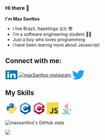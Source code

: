 ### Hi there 👋

**I'm Max Santtos**

* I live Brazil, Itapetinga :brazil: :sunglasses:
* I'm a software engineering student :man_technologist: 
* Just a boy who loves programming
* I have been learnig more about Javascript
## Connect with me:
<a href="https://www.linkedin.com/in/maxsuelsanttos/" target="_blank">
<img align="center" alt="diego-linkedin" height="30" width="40" src="https://raw.githubusercontent.com/devicons/devicon/master/icons/linkedin/linkedin-original.svg" style="max-width:100%;">
</a>
</a>
<a href="https://www.instagram.com/maxssanttos/" target="_blank">
<img align="center" alt="maxSanttos-instagram" height="30" width="40" align="center" src="https://raw.githubusercontent.com/rahuldkjain/github-profile-readme-generator/master/src/images/icons/Social/instagram.svg" alt="henriquemotton" height="30" width="40"  style="max-width:100%;">
</a>
<a href="https://twitter.com/Santtos2Ms" target="_blank">
<img align="center" alt="maxSanttos-Twitter" height="30" width="40" src="https://raw.githubusercontent.com/devicons/devicon/master/icons/twitter/twitter-original.svg" style="max-width:100%;">
</a>



## My Skills
<img src="https://raw.githubusercontent.com/devicons/devicon/master/icons/python/python-original.svg" alt="github" width="40" height="40" style="max-width:100%;"></img>
<img src="https://raw.githubusercontent.com/devicons/devicon/master/icons/c/c-original.svg" alt="github" width="40" height="40" style="max-width:100%;"></img>
<img src="https://raw.githubusercontent.com/devicons/devicon/master/icons/cplusplus/cplusplus-original.svg" width="40" height="40" style="max-width:100%;"></img>
<img src="https://raw.githubusercontent.com/devicons/devicon/master/icons/javascript/javascript-original.svg" width="40" height="40" style="max-width:100%;"></img>
<img src="https://raw.githubusercontent.com/devicons/devicon/master/icons/java/java-original.svg" alt="github" width="40" height="40" style="max-width:100%;"/>
 
![maxsanttos's GitHub stats](https://github-readme-stats.vercel.app/api?username=maxsanttos&show_icons=true&theme=radical)

<img height="180em" src="https://github-readme-stats.vercel.app/api/top-langs/?username=maxsanttos&layout=compact&langs_count=7&theme=tokyonight"/>
</div>

<!--
**maxsanttos/maxsanttos** is a ✨ _special_ ✨ repository because its `README.md` (this file) appears on your GitHub profile.


